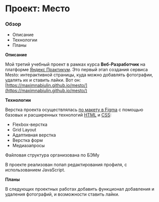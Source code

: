 # Проект: Место

### Обзор

* Описание
* Технологии
* Планы

**Описание**

Мой третий учебный проект в рамках курса **Веб-Разработчик** на платформе [Яндекс Практикум](https://practicum.yandex.ru/).
Это первый этап создания сервиса Mesto: интерактивной страницы, куда можно добавлять фотографии, удалять их и ставить лайки. Вот он: [https://maximnabiulin.github.io/mesto/](https://maximnabiulin.github.io/mesto/)

**Технологии**

Верстка проекта осуществлялась [по макету в Figma](https://www.figma.com/file/2cn9N9jSkmxD84oJik7xL7/JavaScript.-Sprint-4?node-id=0%3A1) с помощью базовых и расширенных технологий [HTML](https://ru.wikipedia.org/wiki/HTML) и [CSS](https://ru.wikipedia.org/wiki/CSS):  
* Flexbox-верстка 
* Grid Layout
* Адаптивная верстка
* Верстка форм
* Медиазапросы

Файловая структура организована по БЭМу

В проекте реализован попап редактирования профиля, с использованием JavaScript.

**Планы**

В следующих проектных работах добавить функционал добавления и удаления фотографий, и возможности ставить лайки.
